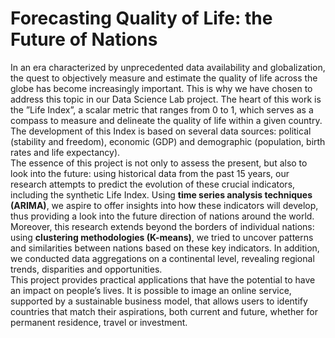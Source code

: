 # Forecasting Quality of Life: the Future of Nations
In an era characterized by unprecedented data availability and globalization, the quest to
objectively measure and estimate the quality of life across the globe has become increasingly
important. This is why we have chosen to address this topic in our Data Science Lab project.
The heart of this work is the ”Life Index”, a scalar metric that ranges from 0 to 1, which
serves as a compass to measure and delineate the quality of life within a given country. The
development of this Index is based on several data sources: political (stability and freedom),
economic (GDP) and demographic (population, birth rates and life expectancy).\
The essence of this project is not only to assess the present, but also to look into the
future: using historical data from the past 15 years, our research attempts to predict the
evolution of these crucial indicators, including the synthetic Life Index. Using **time series
analysis techniques (ARIMA)**, we aspire to offer insights into how these indicators will develop, thus
providing a look into the future direction of nations around the world.\
Moreover, this research extends beyond the borders of individual nations: using **clustering methodologies (K-means)**, we tried to uncover patterns and similarities between nations based on
these key indicators. In addition, we conducted data aggregations on a continental level,
revealing regional trends, disparities and opportunities.\
This project provides practical applications that have the potential to have an impact on
people’s lives. It is possible to image an online service, supported by a sustainable business
model, that allows users to identify countries that match their aspirations, both current and
future, whether for permanent residence, travel or investment.
